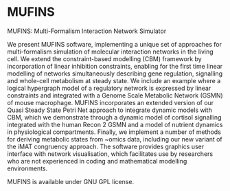 # MUFINS
MUFINS: Multi-Formalism Interaction Network Simulator

We present MUFINS software, implementing a unique set of approaches for multi-formalism simulation of molecular 
interaction networks in the living cell. We extend the constraint-based modelling (CBM) framework by incorporation 
of linear inhibition constraints, enabling for the first time linear modelling of networks simultaneously 
describing gene regulation, signalling and whole-cell metabolism at steady state. We include an example  where 
a logical hypergraph model of a regulatory network is expressed by linear constraints and integrated with 
a Genome Scale Metabolic Network (GSMN) of mouse macrophage. MUFINS incorporates an extended version of our 
Quasi Steady State Petri Net approach to integrate dynamic models with CBM, which we demonstrate through 
a dynamic model of cortisol signalling integrated with the human Recon 2 GSMN and a model of nutrient dynamics 
in physiological compartments. Finally, we implement a number of methods for deriving metabolic states from ~omics data, 
including our new variant of the iMAT congruency approach.  The software provides graphics user interface with network 
visualisation, which facilitates use by researchers who are not experienced in coding and mathematical modelling environments.

MUFINS is available under GNU GPL license.
